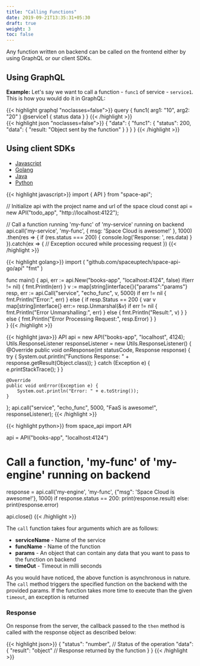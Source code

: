 ```yaml
---
title: "Calling Functions"
date: 2019-09-21T13:35:31+05:30
draft: true
weight: 3
toc: false
---
```


Any function written on backend can be called on the frontend either by using GraphQL or our client SDKs.

## Using GraphQL

**Example:** Let's say we want to call a function - `func1` of service - `service1`. This is how you would do it in GraphQL:

<div class="graphql holder">
<div class="query">
{{< highlight graphql "noclasses=false">}}
query {
  func1(
    arg1: "10",
    arg2: "20"
  ) @service1 {
    status
    data
  }
}
{{< /highlight >}}
</div>
<div class="response">
{{< highlight json "noclasses=false">}}
{
  "data": {
    "func1": {
      "status": 200,
      "data": {
        "result: "Object sent by the function"
      }
    }
  }
}
{{< /highlight >}}
</div>
</div>

## Using client SDKs

 <div class="row tabs-wrapper">
  <div class="col s12" style="padding:0">
    <ul class="tabs">
      <li class="tab col s2"><a class="active" href="#client-js">Javascript</a></li>
      <li class="tab col s2"><a href="#client-golang">Golang</a></li>
      <li class="tab col s2"><a href="#client-java">Java</a></li>
      <li class="tab col s2"><a href="#client-python">Python</a></li>
    </ul>
  </div>
  <div id="client-js" class="col s12" style="padding:0">
{{< highlight javascript>}}
import { API } from "space-api";

// Initialize api with the project name and url of the space cloud
const api = new API("todo_app", "http://localhost:4122");

// Call a function running 'my-func' of 'my-service' running on backend
api.call('my-service', 'my-func', { msg: 'Space Cloud is awesome!' }, 1000)
  .then(res => {
    if (res.status === 200) {
      console.log('Response: ', res.data)
    }
  }).catch(ex => {
    // Exception occured while processing request
  })
{{< /highlight >}}  
  </div>
  <div id="client-golang" class="col s12" style="padding:0">
{{< highlight golang>}}
import (
	"github.com/spaceuptech/space-api-go/api"
	"fmt"
)

func main() {
	api, err := api.New("books-app", "localhost:4124", false)
	if(err != nil) {
		fmt.Println(err)
	}
	v := map[string]interface{}{"params":"params"}
	resp, err := api.Call("service", "echo_func", v, 5000)
	if err != nil {
		fmt.Println("Error:", err)
	} else {
		if resp.Status == 200 {
			var v map[string]interface{}
			err:= resp.Unmarshal(&v)
			if err != nil {
				fmt.Println("Error Unmarshalling:", err)
			} else {
				fmt.Println("Result:", v)
			}
		} else {
			fmt.Println("Error Processing Request:", resp.Error)
		}
	}	
}
{{< /highlight >}}    
  </div>  
  <div id="client-java" class="col s12" style="padding:0">
{{< highlight java>}}
API api = new API("books-app", "localhost", 4124);
Utils.ResponseListener responseListener = new Utils.ResponseListener() {
    @Override
    public void onResponse(int statusCode, Response response) {
        try {
            System.out.println("Functions Response: " + response.getResult(Object.class));
        } catch (Exception e) {
            e.printStackTrace();
        }
    }

    @Override
    public void onError(Exception e) {
        System.out.println("Error: " + e.toString());
    }
};
api.call("service", "echo_func", 5000, "FaaS is awesome!", responseListener);
{{< /highlight >}}    
  </div>
 <div id="client-python" class="col s12" style="padding:0">
{{< highlight python>}}
from space_api import API

api = API("books-app", "localhost:4124")
# Call a function, 'my-func' of 'my-engine' running on backend
response = api.call('my-engine', 'my-func', {"msg": 'Space Cloud is awesome!'}, 1000)
if response.status == 200:
    print(response.result)
else:
    print(response.error)

api.close()
{{< /highlight >}}   
  </div>
</div>

The `call` function takes four arguments which are as follows:
- **serviceName** - Name of the service
- **funcName** - Name of the function
- **params** - An object that can contain any data that you want to pass to the function on backend
- **timeOut** - Timeout in milli seconds

As you would have noticed, the above function is asynchronous in nature. The `call` method triggers the specified function on the backend with the provided params. If the function takes more time to execute than the given `timeout`, an exception is returned 

### Response

On response from the server, the callback passed to the `then` method is called with the response object as described below:

{{< highlight json>}}
{
  "status": "number", // Status of the operation
  "data": {
    "result": "object" // Response returned by the function
  }
}
{{< /highlight >}}  
